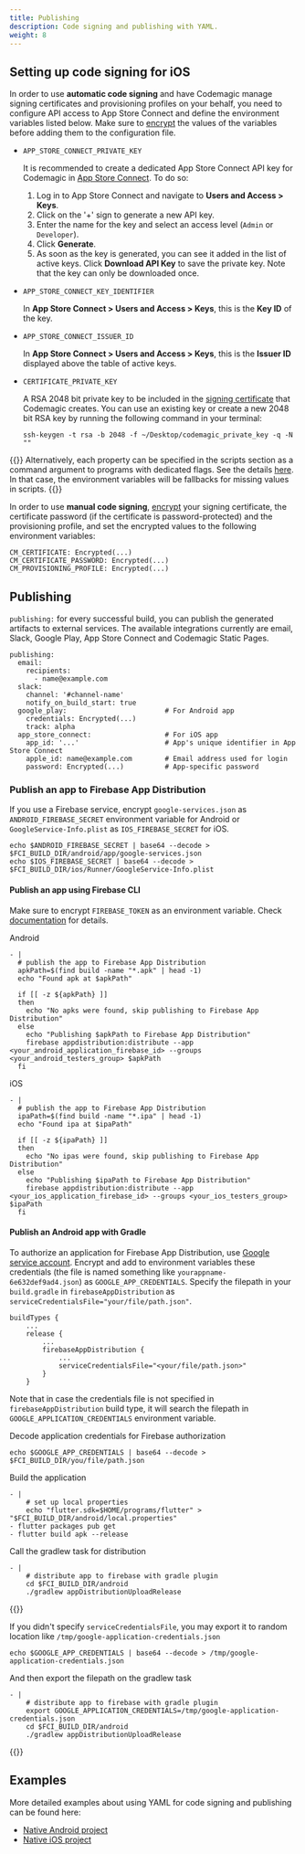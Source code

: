 ```yaml
---
title: Publishing
description: Code signing and publishing with YAML.
weight: 8
---
```


## Setting up code signing for iOS

In order to use **automatic code signing** and have Codemagic manage signing certificates and provisioning profiles on your behalf, you need to configure API access to App Store Connect and define the environment variables listed below. Make sure to [encrypt](#encrypting-sensitive-data) the values of the variables before adding them to the configuration file.

* `APP_STORE_CONNECT_PRIVATE_KEY`

  It is recommended to create a dedicated App Store Connect API key for Codemagic in [App Store Connect](https://appstoreconnect.apple.com/access/api). To do so:

  1. Log in to App Store Connect and navigate to **Users and Access > Keys**.
  2. Click on the '+' sign to generate a new API key.
  3. Enter the name for the key and select an access level (`Admin` or `Developer`).
  4. Click **Generate**.
  5. As soon as the key is generated, you can see it added in the list of active keys. Click **Download API Key** to save the private key. Note that the key can only be downloaded once.

* `APP_STORE_CONNECT_KEY_IDENTIFIER`

  In **App Store Connect > Users and Access > Keys**, this is the **Key ID** of the key.

* `APP_STORE_CONNECT_ISSUER_ID`

  In **App Store Connect > Users and Access > Keys**, this is the **Issuer ID** displayed above the table of active keys.

* `CERTIFICATE_PRIVATE_KEY`

  A RSA 2048 bit private key to be included in the [signing certificate](https://help.apple.com/xcode/mac/current/#/dev1c7c2c67d) that Codemagic creates. You can use an existing key or create a new 2048 bit RSA key by running the following command in your terminal:

      ssh-keygen -t rsa -b 2048 -f ~/Desktop/codemagic_private_key -q -N ""

{{<notebox>}}
Alternatively, each property can be specified in the scripts section as a command argument to programs with dedicated flags. See the details [here](https://github.com/codemagic-ci-cd/cli-tools/blob/master/docs/app-store-connect/fetch-signing-files.md#--issuer-idissuer_id). In that case, the environment variables will be fallbacks for missing values in scripts.
{{</notebox>}}

In order to use **manual code signing**, [encrypt](../yaml/yaml/#encrypting-sensitive-data) your signing certificate, the certificate password (if the certificate is password-protected) and the provisioning profile, and set the encrypted values to the following environment variables:

    CM_CERTIFICATE: Encrypted(...)
    CM_CERTIFICATE_PASSWORD: Encrypted(...)
    CM_PROVISIONING_PROFILE: Encrypted(...)

## Publishing

`publishing:` for every successful build, you can publish the generated artifacts to external services. The available integrations currently are email, Slack, Google Play, App Store Connect and Codemagic Static Pages.

    publishing:
      email:
        recipients:
          - name@example.com
      slack:
        channel: '#channel-name'
        notify_on_build_start: true
      google_play:                        # For Android app
        credentials: Encrypted(...)
        track: alpha
      app_store_connect:                  # For iOS app
        app_id: '...'                     # App's unique identifier in App Store Connect
        apple_id: name@example.com        # Email address used for login
        password: Encrypted(...)          # App-specific password

<!---Firebase app distribution can be done with a [custom script](../yaml/running-a-custom-script). [TODO: Stas will add this example on Monday]--->

### Publish an app to Firebase App Distribution

If you use a Firebase service, encrypt `google-services.json` as `ANDROID_FIREBASE_SECRET` environment variable for Android
or `GoogleService-Info.plist` as `IOS_FIREBASE_SECRET` for iOS.

    echo $ANDROID_FIREBASE_SECRET | base64 --decode > $FCI_BUILD_DIR/android/app/google-services.json
    echo $IOS_FIREBASE_SECRET | base64 --decode > $FCI_BUILD_DIR/ios/Runner/GoogleService-Info.plist

#### Publish an app using Firebase CLI

Make sure to encrypt `FIREBASE_TOKEN` as an environment variable. Check [documentation](https://firebase.google.com/docs/cli#cli-ci-systems) for details.

Android

    - |
      # publish the app to Firebase App Distribution
      apkPath=$(find build -name "*.apk" | head -1)
      echo "Found apk at $apkPath"
        
      if [[ -z ${apkPath} ]]
      then
        echo "No apks were found, skip publishing to Firebase App Distribution"
      else
        echo "Publishing $apkPath to Firebase App Distribution"
        firebase appdistribution:distribute --app <your_android_application_firebase_id> --groups <your_android_testers_group> $apkPath
      fi  

iOS

    - |
      # publish the app to Firebase App Distribution
      ipaPath=$(find build -name "*.ipa" | head -1)
      echo "Found ipa at $ipaPath"

      if [[ -z ${ipaPath} ]]
      then
        echo "No ipas were found, skip publishing to Firebase App Distribution"
      else
        echo "Publishing $ipaPath to Firebase App Distribution"
        firebase appdistribution:distribute --app <your_ios_application_firebase_id> --groups <your_ios_testers_group> $ipaPath
      fi 



#### Publish an Android app with Gradle

To authorize an application for Firebase App Distribution, use [Google service account](https://firebase.google.com/docs/app-distribution/android/distribute-gradle#authenticate_using_a_service_account).
Encrypt and add to environment variables these credentials (the file is named something like `yourappname-6e632def9ad4.json`) as `GOOGLE_APP_CREDENTIALS`. Specify the filepath in your `build.gradle` in `firebaseAppDistribution` as `serviceCredentialsFile="your/file/path.json"`.

    buildTypes {
        ...
        release {
            ...
            firebaseAppDistribution {
                ...
                serviceCredentialsFile="<your/file/path.json>"
            }
        }

 Note that in case the credentials file is not specified in `firebaseAppDistribution` build type, it will search the filepath in `GOOGLE_APPLICATION_CREDENTIALS` environment variable.

Decode application credentials for Firebase authorization

    echo $GOOGLE_APP_CREDENTIALS | base64 --decode > $FCI_BUILD_DIR/you/file/path.json

Build the application

    - |
        # set up local properties
        echo "flutter.sdk=$HOME/programs/flutter" > "$FCI_BUILD_DIR/android/local.properties"
    - flutter packages pub get
    - flutter build apk --release

Call the gradlew task for distribution

    - |
        # distribute app to firebase with gradle plugin
        cd $FCI_BUILD_DIR/android
        ./gradlew appDistributionUploadRelease

{{<notebox>}}

If you didn't specify `serviceCredentialsFile`, you may export it to random location like `/tmp/google-application-credentials.json`

    echo $GOOGLE_APP_CREDENTIALS | base64 --decode > /tmp/google-application-credentials.json

And then export the filepath on the gradlew task

    - |
        # distribute app to firebase with gradle plugin
        export GOOGLE_APPLICATION_CREDENTIALS=/tmp/google-application-credentials.json
        cd $FCI_BUILD_DIR/android
        ./gradlew appDistributionUploadRelease

{{</notebox>}}


## Examples

More detailed examples about using YAML for code signing and publishing can be found here:

* <a href="https://blog.codemagic.io/distributing-module-yaml/" target="_blank" onclick="sendGtag('Link_in_docs_clicked','distributing-module-yaml')">Native Android project</a>
* <a href="https://blog.codemagic.io/distributing-native-ios-sdk-with-flutter-module-using-codemagic/" target="_blank" onclick="sendGtag('Link_in_docs_clicked','distributing-native-ios-sdk-with-flutter-module-using-codemagic/')">Native iOS project</a>